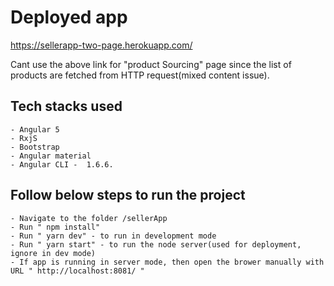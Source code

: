 # Deployed app

https://sellerapp-two-page.herokuapp.com/

Cant use the above link for "product Sourcing" page since the list of products are fetched from HTTP request(mixed content issue).

## Tech stacks used
    - Angular 5
    - RxjS
    - Bootstrap
    - Angular material
    - Angular CLI -  1.6.6.

## Follow below steps to run the project
    - Navigate to the folder /sellerApp
    - Run " npm install"
    - Run " yarn dev" - to run in development mode
    - Run " yarn start" - to run the node server(used for deployment, ignore in dev mode)
    - If app is running in server mode, then open the brower manually with URL " http://localhost:8081/ "
